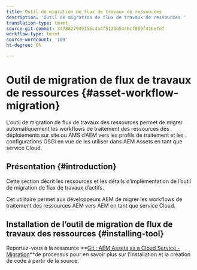 ```yaml
---
title: Outil de migration de flux de travaux de ressources
description: 'Outil de migration de flux de travaux de ressources '
translation-type: tm+mt
source-git-commit: 3478827949356c4a4f5133b54c6cf809f416efef
workflow-type: tm+mt
source-wordcount: '109'
ht-degree: 0%

---
```



# Outil de migration de flux de travaux de ressources {#asset-workflow-migration}

L’outil de migration de flux de travaux des ressources permet de migrer automatiquement les workflows de traitement des ressources des déploiements sur site ou AMS d’AEM vers les profils de traitement et les configurations OSGi en vue de les utiliser dans AEM Assets en tant que service Cloud.

## Présentation {#introduction}

Cette section décrit les ressources et les détails d’implémentation de l’outil de migration de flux de travaux d’actifs.

Cet utilitaire permet aux développeurs AEM de migrer les workflows de traitement des ressources AEM vers AEM en tant que service Cloud.

## Installation de l’outil de migration de flux de travaux des ressources {#installing-tool}

Reportez-vous à la ressource **[Git : AEM Assets as a Cloud Service - Migration](https://github.com/adobe/aem-cloud-migration)**de processus pour en savoir plus sur l’installation et la création de code à partir de la source.
